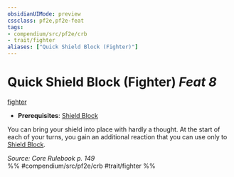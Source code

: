 ```yaml
---
obsidianUIMode: preview
cssclass: pf2e,pf2e-feat
tags:
- compendium/src/pf2e/crb
- trait/fighter
aliases: ["Quick Shield Block (Fighter)"]
---
```

# Quick Shield Block (Fighter)  *Feat 8*  
[fighter](rules/traits/fighter.md "Fighter Class Trait")  

- **Prerequisites**: [Shield Block](compendium/feats/shield-block.md)

You can bring your shield into place with hardly a thought. At the start of each of your turns, you gain an additional reaction that you can use only to [Shield Block](compendium/feats/shield-block.md).

*Source: Core Rulebook p. 149*  
%% #compendium/src/pf2e/crb #trait/fighter %%